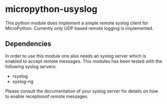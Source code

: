 # micropython-usyslog
This python module does implement a simple remote syslog client for MicroPython. Currently only UDP based remote logging is implemented.

## Dependencies
In order to use this module one also needs an syslog server which is enabled to accept remote messages.
This modules has been tested with the following syslog servers:
 * rsyslog
 * syslog-ng

Please consult the documentation of your syslog server for details on how to enable receptionof remote messages.
